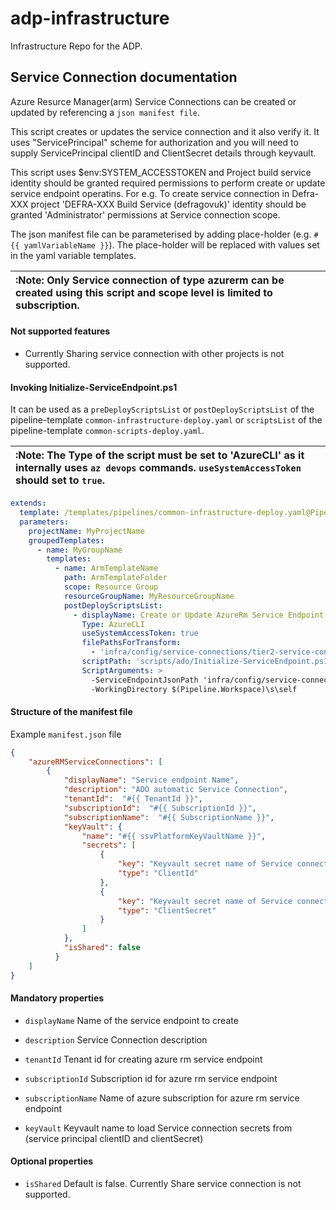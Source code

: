 # adp-infrastructure
Infrastructure Repo for the ADP.


## Service Connection documentation

Azure Resurce Manager(arm) Service Connections can be created or updated by referencing a `json manifest file`.

This script creates or updates the service connection and it also verify it. It uses "ServicePrincipal" scheme for authorization and you will need to supply ServicePrincipal clientID and ClientSecret details through keyvault.

This script uses $env:SYSTEM_ACCESSTOKEN and Project build service identity should be granted required permissions to perform create or update service endpoint operatins. For e.g. To create service connection in Defra-XXX project 'DEFRA-XXX Build Service (defragovuk)' identity should be granted 'Administrator' permissions at Service connection scope.

The json manifest file can be parameterised by adding place-holder (e.g. `#{{ yamlVariableName }}`). The place-holder will be replaced with values set in the yaml variable templates.


| :Note: Only Service connection of type azurerm can be created using this script and scope level is limited to subscription.   |
|:----------|


#### **Not supported features**

  * Currently Sharing service connection with other projects is not supported. 


#### **Invoking Initialize-ServiceEndpoint.ps1**

It can be used as a `preDeployScriptsList` or `postDeployScriptsList` of the pipeline-template `common-infrastructure-deploy.yaml` or `scriptsList` of the pipeline-template `common-scripts-deploy.yaml`. 

| :Note: The Type of the script must be set to 'AzureCLI' as it internally uses `az devops` commands. `useSystemAccessToken` should set to `true`.|
|:----------|

```yaml
extends:
  template: /templates/pipelines/common-infrastructure-deploy.yaml@PipelineCommon
  parameters:
    projectName: MyProjectName  
    groupedTemplates:
      - name: MyGroupName
        templates:
          - name: ArmTemplateName
            path: ArmTemplateFolder
            scope: Resource Group
            resourceGroupName: MyResourceGroupName
            postDeployScriptsList:
              - displayName: Create or Update AzureRm Service Endpoint(Service Connection)
                Type: AzureCLI
                useSystemAccessToken: true
                filePathsForTransform:
                  - 'infra/config/service-connections/tier2-service-connection.json'
                scriptPath: 'scripts/ado/Initialize-ServiceEndpoint.ps1'
                ScriptArguments: >
                  -ServiceEndpointJsonPath 'infra/config/service-connections/tier2-service-connection.json'
                  -WorkingDirectory $(Pipeline.Workspace)\s\self      
```

#### **Structure of the manifest file**
Example `manifest.json` file
```json
{
    "azureRMServiceConnections": [
        {
            "displayName": "Service endpoint Name",
            "description": "ADO automatic Service Connection",
            "tenantId":  "#{{ TenantId }}",
            "subscriptionId":  "#{{ SubscriptionId }}",
            "subscriptionName":  "#{{ SubscriptionName }}",
            "keyVault": {
                "name": "#{{ ssvPlatformKeyVaultName }}",
                "secrets": [
                    {
                        "key": "Keyvault secret name of Service connection's service principal clientID",
                        "type": "ClientId"
                    },
                    {
                        "key": "Keyvault secret name of Service connection's service principal clientSecret",
                        "type": "ClientSecret"
                    }
                ]
            },
            "isShared": false
          }        
    ]
}


```

#### Mandatory properties
* `displayName` Name of the service endpoint to create

* `description` Service Connection description

* `tenantId` Tenant id for creating azure rm service endpoint

* `subscriptionId` Subscription id for azure rm service endpoint

* `subscriptionName` Name of azure subscription for azure rm service endpoint

* `keyVault` Keyvault name to load Service connection secrets from (service principal clientID and clientSecret)


#### Optional properties
* `isShared` Default is false. Currently Share service connection is not supported. 